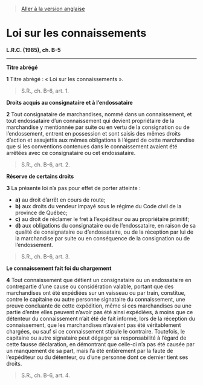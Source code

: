 > [Aller à la version anglaise](/en/Acts/Revised%20Statutes%20of%20Canada/B/B-5.md)

# Loi sur les connaissements

**L.R.C. (1985), ch. B-5**


----------



**Titre abrégé**

**1** Titre abrégé : « Loi sur les connaissements ».
> S.R., ch. B-6, art. 1.





**Droits acquis au consignataire et à l’endossataire**

**2** Tout consignataire de marchandises, nommé dans un connaissement, et tout endossataire d’un connaissement qui devient propriétaire de la marchandise y mentionnée par suite ou en vertu de la consignation ou de l’endossement, entrent en possession et sont saisis des mêmes droits d’action et assujettis aux mêmes obligations à l’égard de cette marchandise que si les conventions contenues dans le connaissement avaient été arrêtées avec ce consignataire ou cet endossataire.
> S.R., ch. B-6, art. 2.





**Réserve de certains droits**

**3** La présente loi n’a pas pour effet de porter atteinte :
- **a)** au droit d’arrêt en cours de route;
- **b)** aux droits du vendeur impayé sous le régime du Code civil de la province de Québec;
- **c)** au droit de réclamer le fret à l’expéditeur ou au propriétaire primitif;
- **d)** aux obligations du consignataire ou de l’endossataire, en raison de sa qualité de consignataire ou d’endossataire, ou de la réception par lui de la marchandise par suite ou en conséquence de la consignation ou de l’endossement.
> S.R., ch. B-6, art. 3.





**Le connaissement fait foi du chargement**

**4** Tout connaissement que détient un consignataire ou un endossataire en contrepartie d’une cause ou considération valable, portant que des marchandises ont été expédiées sur un vaisseau ou par train, constitue, contre le capitaine ou autre personne signataire du connaissement, une preuve concluante de cette expédition, même si ces marchandises ou une partie d’entre elles peuvent n’avoir pas été ainsi expédiées, à moins que ce détenteur du connaissement n’ait été de fait informé, lors de la réception du connaissement, que les marchandises n’avaient pas été véritablement chargées, ou sauf si ce connaissement stipule le contraire. Toutefois, le capitaine ou autre signataire peut dégager sa responsabilité à l’égard de cette fausse déclaration, en démontrant que celle-ci n’a pas été causée par un manquement de sa part, mais l’a été entièrement par la faute de l’expéditeur ou du détenteur, ou d’une personne dont ce dernier tient ses droits.
> S.R., ch. B-6, art. 4.




